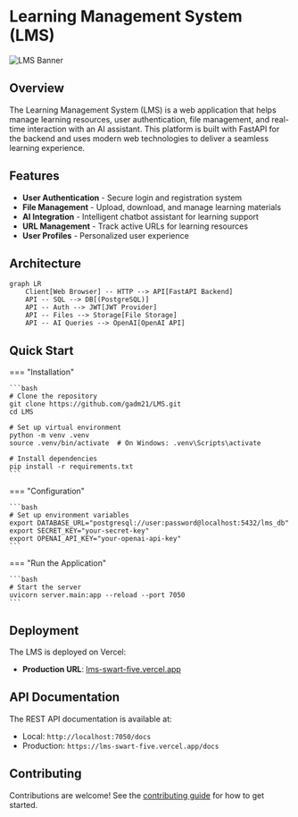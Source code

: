 # Learning Management System (LMS)

![LMS Banner](https://via.placeholder.com/800x200?text=LMS+Platform)

## Overview

The Learning Management System (LMS) is a web application that helps manage learning resources, user authentication, file management, and real-time interaction with an AI assistant. This platform is built with FastAPI for the backend and uses modern web technologies to deliver a seamless learning experience.

## Features

- **User Authentication** - Secure login and registration system
- **File Management** - Upload, download, and manage learning materials
- **AI Integration** - Intelligent chatbot assistant for learning support
- **URL Management** - Track active URLs for learning resources
- **User Profiles** - Personalized user experience

## Architecture

```mermaid
graph LR
    Client[Web Browser] -- HTTP --> API[FastAPI Backend]
    API -- SQL --> DB[(PostgreSQL)]
    API -- Auth --> JWT[JWT Provider]
    API -- Files --> Storage[File Storage]
    API -- AI Queries --> OpenAI[OpenAI API]
```

## Quick Start

=== "Installation"

    ```bash
    # Clone the repository
    git clone https://github.com/gadm21/LMS.git
    cd LMS
    
    # Set up virtual environment
    python -m venv .venv
    source .venv/bin/activate  # On Windows: .venv\Scripts\activate
    
    # Install dependencies
    pip install -r requirements.txt
    ```

=== "Configuration"

    ```bash
    # Set up environment variables
    export DATABASE_URL="postgresql://user:password@localhost:5432/lms_db"
    export SECRET_KEY="your-secret-key"
    export OPENAI_API_KEY="your-openai-api-key"
    ```

=== "Run the Application"

    ```bash
    # Start the server
    uvicorn server.main:app --reload --port 7050
    ```

## Deployment

The LMS is deployed on Vercel:

- **Production URL**: [lms-swart-five.vercel.app](https://lms-swart-five.vercel.app)

## API Documentation

The REST API documentation is available at:

- Local: `http://localhost:7050/docs`
- Production: `https://lms-swart-five.vercel.app/docs`

## Contributing

Contributions are welcome! See the [contributing guide](dev-guide/contributing.md) for how to get started.
